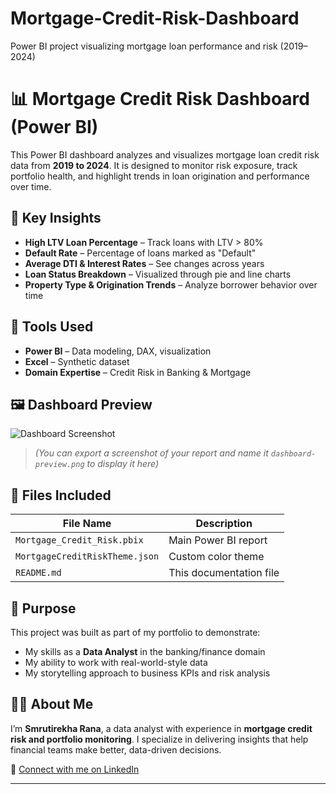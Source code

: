 # Mortgage-Credit-Risk-Dashboard
Power BI project visualizing mortgage loan performance and risk (2019–2024)

# 📊 Mortgage Credit Risk Dashboard (Power BI)

This Power BI dashboard analyzes and visualizes mortgage loan credit risk data from **2019 to 2024**. It is designed to monitor risk exposure, track portfolio health, and highlight trends in loan origination and performance over time.

## 🧩 Key Insights

- **High LTV Loan Percentage** – Track loans with LTV > 80%
- **Default Rate** – Percentage of loans marked as "Default"
- **Average DTI & Interest Rates** – See changes across years
- **Loan Status Breakdown** – Visualized through pie and line charts
- **Property Type & Origination Trends** – Analyze borrower behavior over time

## 🔧 Tools Used

- **Power BI** – Data modeling, DAX, visualization
- **Excel** – Synthetic dataset
- **Domain Expertise** – Credit Risk in Banking & Mortgage

## 🖼 Dashboard Preview

![Dashboard Screenshot](dashboard-preview.png)

> *(You can export a screenshot of your report and name it `dashboard-preview.png` to display it here)*

## 📁 Files Included

| File Name | Description |
|-----------|-------------|
| `Mortgage_Credit_Risk.pbix` | Main Power BI report |
| `MortgageCreditRiskTheme.json` | Custom color theme |
| `README.md` | This documentation file |

## 🎯 Purpose

This project was built as part of my portfolio to demonstrate:
- My skills as a **Data Analyst** in the banking/finance domain
- My ability to work with real-world-style data
- My storytelling approach to business KPIs and risk analysis

## 👩‍💻 About Me

I’m **Smrutirekha Rana**, a data analyst with experience in **mortgage credit risk and portfolio monitoring**. I specialize in delivering insights that help financial teams make better, data-driven decisions.

📎 [Connect with me on LinkedIn](https://linkedin.com/in/smrutirekha-rana)

---

